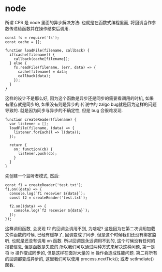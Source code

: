 # node

所谓 CPS 是 node 里面的异步解决方法: 也就是在函数式编程里面, 将回调当作参数传递给函数并在操作结束后调用.
```
const fs = require('fs');
const cache = {};

function loadFile(filename, callback) {
  if(cache[filename]) {
    callback(cache[filename]);
  } else {
    fs.readFile(filename, (err, data) => {
      cache[filename] = data;
      callback(data);
    });
  }
}
```
这样的设计不是那么好, 因为这个函数是异步还是同步的需要看调用的时机, 如果有缓存就是同步的, 如果没有则是异步的.传说中的 zalgo bug就是因为这样的问题导致的.
就是因为同步与异步的不确定性, 但是 bug 会很难发现.
```
function createReader(filename) {
  var listener = [];
  loadFile(filename, (data) => {
    listener.forEach(l => l(data));
  });

  return {
    on: function(cb) {
      listener.push(cb);
    }
  }
}
```
先创建一个监听者模式, 然后:
```
const f1 = createReader('test.txt');
f1.on((data) => {
  console.log(`f1 recevier ${data}`);
  const f2 = createReader('test.txt');

  f2.on((data) => {
    console.log(`f2 recevier ${data}`);
  });
});
```
这样调用函数, 会发现 f2 的回调会调用不到, 为啥呢? 这是因为在第二次调用加载文件函数的时候, 已经有缓存了, 回调变成了同步, 但是这个时候我们还没有绑定监听, 也就是还没有调用 on 函数.
所以回调是永远调用不到的, 这个时候没有任何的报错信息, 但是函数是失败的.所以我们可以通过两种方式来解决这种问题, 第一是将 io 操作变成同步的, 但是这样在面对大量的 io 操作会造成性能问题.
第二将所有的回调都变成异步的, 这里我们可以使用 process.nextTick(); 或者 setImdiate() 函数.